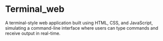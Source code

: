 # Terminal_web
A  terminal-style web application built using HTML, CSS, and JavaScript, simulating a command-line interface where users can type commands and receive output in real-time.
